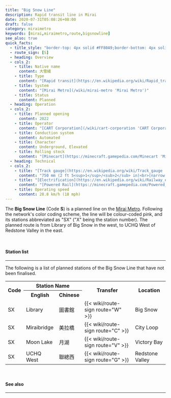 ```yaml
---
title: "Big Snow Line"
description: Rapid transit line in Mirai
date: 2020-07-31T05:08:26+08:00
draft: false
category: miraimetro
keywords: [mirai,miraimetro,route,bigsnowline]
see_also: true
quick_facts:
  - title_style: "border-top: 4px solid #FF80A9;border-bottom: 4px solid #FF80A9;padding:2px 0;"
  - route_sign: [S]
  - heading: Overview
  - cols_2:
    - title: Native name
      content: 大雪綫
    - title: Type
      content: "[Rapid transit](https://en.wikipedia.org/wiki/Rapid_transit 'Rapid transit')"
    - title: System
      content: "[Mirai Metro](/wiki/mirai-metro 'Mirai Metro')"
    - title: Status
      content: Planned
  - heading: Operation
  - cols_2:
    - title: Planned opening
      content: 2022
    - title: Operator
      content: "[CART Corporation](/wiki/cart-corporation 'CART Corporation')"
    - title: Conduction system
      content: Automated
    - title: Character
      content: Underground, Elevated
    - title: Rolling stock
      content: "[Minecart](https://minecraft.gamepedia.com/Minecart 'Minecart')<br>(Pink [Concrete](https://minecraft.gamepedia.com/Concrete 'Concrete'))"
  - heading: Technical
  - cols_2:
    - title: "[Track gauge](https://en.wikipedia.org/wiki/Track_gauge 'Track gauge')"
      content: "750 mm (2 ft ​5<sup>1</sup>/<sub>2</sub> in)<br>[narrow gauge](https://en.wikipedia.org/wiki/Narrow-gauge_railway 'Narrow-gauge railway')"
    - title: "[Electrification](https://en.wikipedia.org/wiki/Railway_electrification_system 'Railway electrification system')"
      content: "[Powered Rail](https://minecraft.gamepedia.com/Powered_Rail 'Powered Rail')"
    - title: Operating speed
      content: 28.8 km/h (18 mph)
---
```


The **Big Snow Line** (Code **S**) is a planned line on the [Mirai Metro](/wiki/mirai-metro "Mirai Metro"). Following the network's color coding scheme, the line will be colour-coded pink, and its stations abbreviated as "SX" ("X" being the station number). The planned route is from Library of Big Snow in the west, to UCHQ West of Redstone Valley in the east.

<br>

#### Station list

---

The following is a list of planned stations of the Big Snow Line that have not been finalised.

<div class="table-responsive">
  <table class="table table-sm table-bordered table-700 text-center">
    <tr class="thead-light">
      <th rowspan="2" class="align-middle">Code</th>
      <th colspan="2">Station Name</th>
      <th rowspan="2" class="align-middle">Transfer</th>
      <th rowspan="2" class="align-middle">Location</th>
    </tr>
    <tr class="thead-light">
      <th>English</th>
      <th>Chinese</th>
    </tr>
    <tr>
      <td>
        <span class="station-code station-code-sm station-code-sl rounded-circle"><span class="invisible">SX</span></span>
      </td>
      <td>Library</td>
      <td>圖書館</td>
      <td>
        {{< wiki/route-sign route="W" >}}
      </td>
      <td>Big Snow</td>
    </tr>
    <tr>
      <td>
        <span class="station-code station-code-sm station-code-sl rounded-circle"><span class="invisible">SX</span></span>
      </td>
      <td>Miraibridge</td>
      <td>美拉橋</td>
      <td>
        {{< wiki/route-sign route="C" >}}
      </td>
      <td>City Loop</td>
    </tr>
    <tr>
      <td>
        <span class="station-code station-code-sm station-code-sl rounded-circle"><span class="invisible">SX</span></span>
      </td>
      <td>Moon Lake</td>
      <td>月湖</td>
      <td>
        {{< wiki/route-sign route="V" >}}
      </td>
      <td>Victory Bay</td>
    </tr>
    <tr>
      <td>
        <span class="station-code station-code-sm station-code-sl rounded-circle"><span class="invisible">SX</span></span>
      </td>
      <td>UCHQ West</td>
      <td>聯總西</td>
      <td>
        {{< wiki/route-sign route="G" >}}
      </td>
      <td>Redstone Valley</td>
    </tr>
  </table>
</div>

<br>

#### See also

---